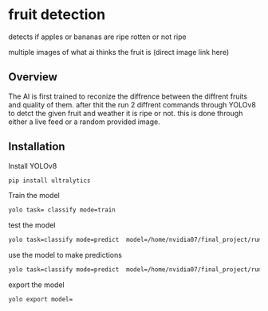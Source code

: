 
# fruit detection

 detects if apples or bananas are ripe rotten or not ripe

multiple images of what ai thinks the fruit is
(direct image link here)

## Overview
The AI is first trained to reconize the diffrence between the diffrent fruits and quality of them. after thit the run 2 diffrent commands through YOLOv8 to detct the given fruit and weather it is ripe or not. this is done through either a live feed or a random provided image. 
 

## Installation

Install YOLOv8

```bash
pip install ultralytics
```

Train the model
```bash
yolo task= classify mode=train
```

test the model
```bash
yolo task=classify mode=predict  model=/home/nvidia07/final_project/runs/classify/train4/weights/best.pt source=0
```

use the model to make predictions
```bash
yolo task=classify mode=predict  model=/home/nvidia07/final_project/runs/classify/train4/weights/best.pt source=/home/nvidia07/final_project/runs/classify/predict/test07/final_project/runs/classify/train4/weights/best.pt 
```

export the model
```bash
yolo export model=
